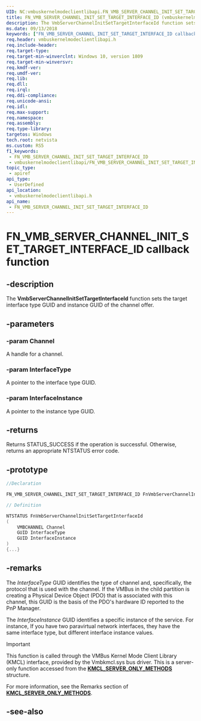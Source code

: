 ```yaml
---
UID: NC:vmbuskernelmodeclientlibapi.FN_VMB_SERVER_CHANNEL_INIT_SET_TARGET_INTERFACE_ID
title: FN_VMB_SERVER_CHANNEL_INIT_SET_TARGET_INTERFACE_ID (vmbuskernelmodeclientlibapi.h)
description: The VmbServerChannelInitSetTargetInterfaceId function sets the target interface type GUID and instance GUID of the channel offer.
ms.date: 09/13/2018
keywords: ["FN_VMB_SERVER_CHANNEL_INIT_SET_TARGET_INTERFACE_ID callback function"]
req.header: vmbuskernelmodeclientlibapi.h
req.include-header: 
req.target-type: 
req.target-min-winverclnt: Windows 10, version 1809
req.target-min-winversvr: 
req.kmdf-ver: 
req.umdf-ver: 
req.lib: 
req.dll: 
req.irql: 
req.ddi-compliance: 
req.unicode-ansi: 
req.idl: 
req.max-support: 
req.namespace: 
req.assembly: 
req.type-library: 
targetos: Windows
tech.root: netvista
ms.custom: RS5
f1_keywords:
 - FN_VMB_SERVER_CHANNEL_INIT_SET_TARGET_INTERFACE_ID
 - vmbuskernelmodeclientlibapi/FN_VMB_SERVER_CHANNEL_INIT_SET_TARGET_INTERFACE_ID
topic_type:
 - apiref
api_type:
 - UserDefined
api_location:
 - vmbuskernelmodeclientlibapi.h
api_name:
 - FN_VMB_SERVER_CHANNEL_INIT_SET_TARGET_INTERFACE_ID
---
```


# FN_VMB_SERVER_CHANNEL_INIT_SET_TARGET_INTERFACE_ID callback function


## -description

The <b>VmbServerChannelInitSetTargetInterfaceId</b> function sets the target interface type GUID and instance GUID of the channel offer.

## -parameters

### -param Channel

A handle for a channel.

### -param InterfaceType

A pointer to the interface type GUID.

### -param InterfaceInstance

A pointer to the instance type GUID.

## -returns

Returns STATUS_SUCCESS if the operation is successful. Otherwise, returns an appropriate NTSTATUS error code.

## -prototype

```cpp
//Declaration

FN_VMB_SERVER_CHANNEL_INIT_SET_TARGET_INTERFACE_ID FnVmbServerChannelInitSetTargetInterfaceId; 

// Definition

NTSTATUS FnVmbServerChannelInitSetTargetInterfaceId 
(
	VMBCHANNEL Channel
	GUID InterfaceType
	GUID InterfaceInstance
)
{...}

```

## -remarks

The <i>InterfaceType</i>
GUID identifies the type of channel and, specifically, the protocol that is used with
the channel.  If the VMBus in the child partition is creating a Physical Device Object
(PDO) that is associated with this channel, this GUID is the basis of the PDO's hardware
ID reported to the PnP Manager.  

The <i>InterfaceInstance</i> GUID identifies a specific instance
of the service.  For instance, If you have two paravirtual network interfaces, they
have the same interface type, but different interface instance values.

> [!IMPORTANT]
> This function is called through the VMBus Kernel Mode Client Library (KMCL) interface, provided by the Vmbkmcl.sys bus driver. This is a server-only function accessed from the [**KMCL_SERVER_ONLY_METHODS**](ns-vmbuskernelmodeclientlibapi-_kmcl_server_only_methods.md) structure. 
>
> For more information, see the Remarks section of [**KMCL_SERVER_ONLY_METHODS**](ns-vmbuskernelmodeclientlibapi-_kmcl_server_only_methods.md).

## -see-also

